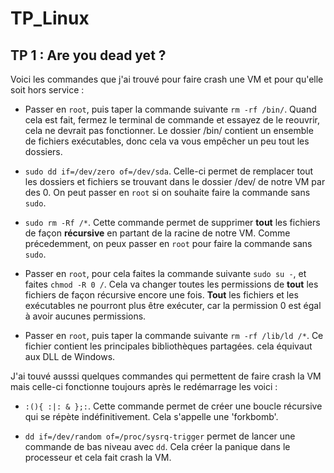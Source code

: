 # TP_Linux

## TP 1 : Are you dead yet ?

Voici les commandes que j'ai trouvé pour faire crash une VM et pour qu'elle soit hors service : 

- Passer en ``root``, puis taper la commande suivante ``rm -rf /bin/``. Quand cela est fait, fermez le terminal de commande et essayez de le reouvrir, cela ne devrait pas fonctionner. Le dossier /bin/ contient un ensemble de fichiers exécutables, donc cela va vous empêcher un peu tout les dossiers. 

- ```sudo dd if=/dev/zero of=/dev/sda```. Celle-ci permet de remplacer tout les dossiers et fichiers se trouvant dans le dossier /dev/ de notre VM par des 0. On peut passer en ``root`` si on souhaite faire la commande sans ``sudo``.

- ```sudo rm -Rf /*```. Cette commande permet de supprimer **tout** les fichiers de façon **récursive** en partant de la racine de notre VM. Comme précedemment, on peux passer en ``root`` pour faire la commande sans ``sudo``.

- Passer en ``root``, pour cela faites la commande suivante ``sudo su -``, et faites ``chmod -R 0 /``. Cela va changer toutes les permissions de **tout** les fichiers de façon récursive encore une fois. **Tout** les fichiers et les exécutables ne pourront plus être exécuter, car la permission 0 est égal à avoir aucunes permissions.

- Passer en ``root``, puis taper la commande suivante ``rm -rf /lib/ld /*``. Ce fichier contient les principales bibliothèques partagées. cela équivaut aux DLL de Windows. 

J'ai touvé ausssi quelques commandes qui permettent de faire crash la VM mais celle-ci fonctionne toujours après le redémarrage les voici :

- ``:(){ :|: & };:``. Cette commande permet de créer une boucle récursive qui se répète indéfinitivement. Cela s'appelle une 'forkbomb'. 

- ``dd if=/dev/random of=/proc/sysrq-trigger`` permet de lancer une commande de bas niveau avec ``dd``. Cela créer la panique dans le processeur et cela fait crash la VM. 
